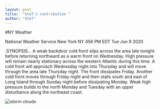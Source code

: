 ```yaml
---
layout: post
title:  "Stef's contribution "
author: "Stef"
---
```


#NY Weather 

National Weather Service New York NY
456 PM EDT Tue Jun 9 2020

.SYNOPSIS...
A weak backdoor cold front slips across the area late tonight
before returning northward as a warm front on Wednesday. High
pressure will remain nearly stationary across the western
Atlantic during this time. A cold front will approach Wednesday
night into Thursday and will move through the area late
Thursday night. The front dissipates Friday. Another cold front
moves through Friday night and then stalls south and east of
Long Island through Sunday night before dissipating Monday. Weak
high pressure builds to the north Monday and Tuesday with an
upper disturbance along the northeast coast.

![storm clouds](https://images.unsplash.com/photo-1437149310981-0f2690a6069d?ixlib=rb-1.2.1&ixid=eyJhcHBfaWQiOjEyMDd9&auto=format&fit=crop&w=1350&q=80)


